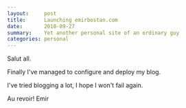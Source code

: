```yaml
---
layout:     post
title:      Launching emirbostan.com
date:       2018-09-27
summary:    Yet another personal site of an ordinary guy
categories: personal
---
```


Salut all.

Finally I've managed to configure and deploy my blog.

I've tried blogging a lot, I hope I won't fail again.

Au revoir!
Emir
